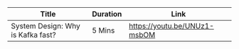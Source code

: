 
| Title | Duration | Link |
| --- | --- | --- |
| System Design: Why is Kafka fast? | 5 Mins | https://youtu.be/UNUz1-msbOM |
